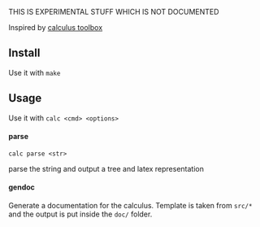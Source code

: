 THIS IS EXPERIMENTAL STUFF WHICH IS NOT DOCUMENTED

Inspired by [calculus toolbox](https://goodlyrottenapple.github.io/calculus-toolbox/doc/introduction.html)

## Install

Use it with `make`

## Usage

Use it with `calc <cmd> <options>`

#### parse

`calc parse <str>`

parse the string and output a tree and latex representation

#### gendoc

Generate a documentation for the calculus.
Template is taken from `src/*`
and the output is put inside the `doc/` folder.


